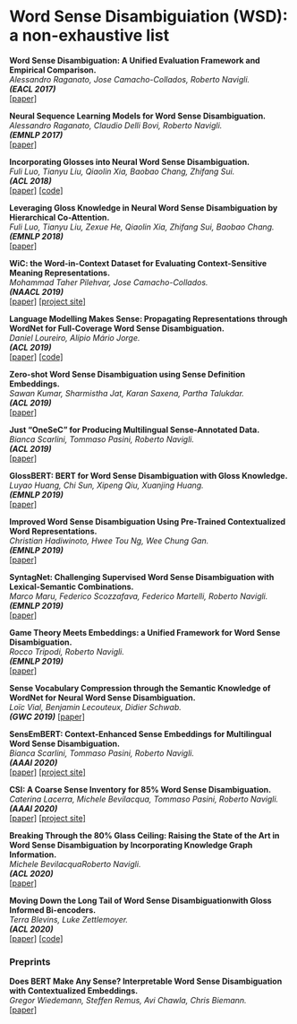 # Word Sense Disambiguiation (WSD): a non-exhaustive list


**Word Sense Disambiguation: A Unified Evaluation Framework and Empirical Comparison.**<br>
*Alessandro Raganato, Jose Camacho-Collados, Roberto Navigli.*<br>
**_(EACL 2017)_**<br>
[[paper]](https://www.aclweb.org/anthology/E17-1010.pdf)

**Neural Sequence Learning Models for Word Sense Disambiguation.**<br>
*Alessandro Raganato, Claudio Delli Bovi, Roberto Navigli.*<br>
**_(EMNLP 2017)_**<br>
[[paper]](https://www.aclweb.org/anthology/D17-1120.pdf)

**Incorporating Glosses into Neural Word Sense Disambiguation.**<br>
*Fuli Luo, Tianyu Liu, Qiaolin Xia, Baobao Chang, Zhifang Sui.*<br>
**_(ACL 2018)_**<br>
[[paper]](https://www.aclweb.org/anthology/P18-1230.pdf)
[[code]](https://github.com/luofuli/word-sense-disambiguation)

**Leveraging Gloss Knowledge in Neural Word Sense Disambiguation by Hierarchical Co-Attention.**<br>
*Fuli Luo, Tianyu Liu, Zexue He,  Qiaolin Xia, Zhifang Sui, Baobao Chang.*<br>
**_(EMNLP 2018)_**<br>
[[paper]](https://www.aclweb.org/anthology/D18-1170.pdf)

**WiC: the Word-in-Context Dataset for Evaluating Context-Sensitive Meaning Representations.**<br>
*Mohammad Taher Pilehvar, Jose Camacho-Collados.*<br>
**_(NAACL 2019)_**<br>
[[paper]](https://arxiv.org/pdf/1808.09121.pdf)
[[project site]](https://pilehvar.github.io/wic/)

**Language Modelling Makes Sense: Propagating Representations through WordNet for Full-Coverage Word Sense Disambiguation.**<br>
*Daniel Loureiro, Alípio Mário Jorge.*<br>
**_(ACL 2019)_**<br>
[[paper]](https://arxiv.org/pdf/1906.10007.pdf)
[[code]](https://github.com/danlou/LMMS)

**Zero-shot Word Sense Disambiguation using Sense Definition Embeddings.**<br>
*Sawan Kumar, Sharmistha Jat, Karan Saxena, Partha Talukdar.*<br>
**_(ACL 2019)_**<br>
[[paper]](https://www.aclweb.org/anthology/P19-1568.pdf)

**Just “OneSeC” for Producing Multilingual Sense-Annotated Data.**<br>
*Bianca Scarlini, Tommaso Pasini, Roberto Navigli.*<br>
**_(ACL 2019)_**<br>
[[paper]](https://www.aclweb.org/anthology/P19-1069.pdf)

**GlossBERT: BERT for Word Sense Disambiguation with Gloss Knowledge.**<br>
*Luyao Huang, Chi Sun, Xipeng Qiu, Xuanjing Huang.*<br>
**_(EMNLP 2019)_**<br>
[[paper]](https://arxiv.org/pdf/1908.07245.pdf)

**Improved Word Sense Disambiguation Using Pre-Trained Contextualized Word Representations.**<br>
*Christian Hadiwinoto, Hwee Tou Ng, Wee Chung Gan.*<br>
**_(EMNLP 2019)_**<br>
[[paper]](https://www.aclweb.org/anthology/D19-1533.pdf)

**SyntagNet: Challenging Supervised Word Sense Disambiguation with Lexical-Semantic Combinations.**<br>
*Marco Maru, Federico Scozzafava, Federico Martelli, Roberto Navigli.*<br>
**_(EMNLP 2019)_**<br>
[[paper]](https://www.aclweb.org/anthology/D19-1359.pdf)

**Game Theory Meets Embeddings: a Unified Framework for Word Sense Disambiguation.**<br>
*Rocco Tripodi, Roberto Navigli.*<br>
**_(EMNLP 2019)_**<br>
[[paper]](https://www.aclweb.org/anthology/D19-1009.pdf)


**Sense Vocabulary Compression through the Semantic Knowledge of WordNet for Neural Word Sense Disambiguation.**<br>
*Loïc Vial, Benjamin Lecouteux, Didier Schwab.*<br>
**_(GWC 2019)_**
[[paper]](https://arxiv.org/pdf/1905.05677.pdf)

**SensEmBERT: Context-Enhanced Sense Embeddings for Multilingual Word Sense Disambiguation.**<br>
*Bianca Scarlini, Tommaso Pasini, Roberto Navigli.*<br>
**_(AAAI 2020)_**<br>
[[paper]](http://sensembert.org/resources/scarlini_etal_aaai2020.pdf)
[[project site]](http://sensembert.org/)

**CSI: A Coarse Sense Inventory for 85% Word Sense Disambiguation.**<br>
*Caterina Lacerra, Michele Bevilacqua, Tommaso Pasini, Roberto Navigli.*<br>
**_(AAAI 2020)_**<br>
[[paper]](https://pasinit.github.io/papers/lacerra_etal_aaai2020.pdf)
[[project site]](https://sapienzanlp.github.io/csi/)

**Breaking Through the 80% Glass Ceiling: Raising the State of the Art in Word Sense Disambiguation by Incorporating Knowledge Graph Information.**<br>
*Michele BevilacquaRoberto Navigli.*<br>
**_(ACL 2020)_**<br>
[[paper]](https://www.researchgate.net/publication/341349731_Breaking_Through_the_80_Glass_Ceiling_Raising_the_State_of_the_Art_in_Word_Sense_Disambiguation_by_Incorporating_Knowledge_Graph_Information)

**Moving Down the Long Tail of Word Sense Disambiguationwith Gloss Informed Bi-encoders.**<br>
*Terra Blevins, Luke Zettlemoyer.*<br>
**_(ACL 2020)_**<br>
[[paper]](https://arxiv.org/pdf/2005.02590.pdf)
[[code]](https://github.com/facebookresearch/wsd-biencoders)

### Preprints
**Does BERT Make Any Sense? Interpretable Word Sense Disambiguation with Contextualized Embeddings.**<br>
*Gregor Wiedemann, Steffen Remus, Avi Chawla, Chris Biemann.*<br>
[[paper]](https://arxiv.org/abs/1909.10430)
